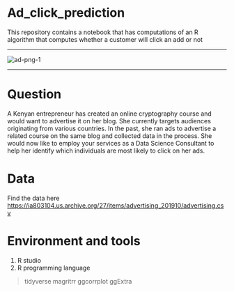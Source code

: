 # Ad_click_prediction
This repository  contains a notebook that has computations of an R algorithm that computes whether a customer will click an add or not
************************************************************************************************************************
![ad-png-1](https://user-images.githubusercontent.com/56550310/75999066-c48f5800-5f12-11ea-9890-b43a2060db55.png)
************************************************************************************************************************
# Question

A Kenyan entrepreneur has created an online cryptography course and would want to advertise it on her blog. She currently targets audiences originating from various countries. In the past, she ran ads to advertise a related course on the same blog and collected data in the process. She would now like to employ your services as a Data Science Consultant to help her identify which individuals are most likely to click on her ads. 

# Data
Find the data here https://ia803104.us.archive.org/27/items/advertising_201910/advertising.csv
# Environment and tools
 1. R studio
 2. R programming language
 > tidyverse
 > magritrr
 > ggcorrplot
 > ggExtra
